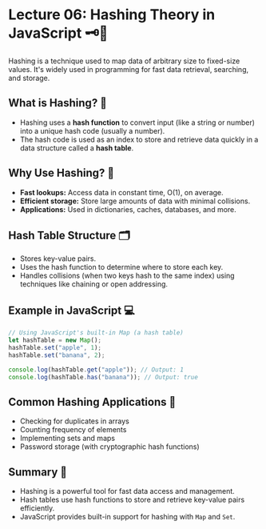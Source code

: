# Lecture 06: Hashing Theory in JavaScript 🗝️🔢

Hashing is a technique used to map data of arbitrary size to fixed-size values. It's widely used in programming for fast data retrieval, searching, and storage.

## What is Hashing? 🤔

- Hashing uses a **hash function** to convert input (like a string or number) into a unique hash code (usually a number).
- The hash code is used as an index to store and retrieve data quickly in a data structure called a **hash table**.

## Why Use Hashing? 🚀

- **Fast lookups:** Access data in constant time, O(1), on average.
- **Efficient storage:** Store large amounts of data with minimal collisions.
- **Applications:** Used in dictionaries, caches, databases, and more.

## Hash Table Structure 🗂️

- Stores key-value pairs.
- Uses the hash function to determine where to store each key.
- Handles collisions (when two keys hash to the same index) using techniques like chaining or open addressing.

## Example in JavaScript 💻

```javascript
// Using JavaScript's built-in Map (a hash table)
let hashTable = new Map();
hashTable.set("apple", 1);
hashTable.set("banana", 2);

console.log(hashTable.get("apple")); // Output: 1
console.log(hashTable.has("banana")); // Output: true
```

## Common Hashing Applications 🌟

- Checking for duplicates in arrays
- Counting frequency of elements
- Implementing sets and maps
- Password storage (with cryptographic hash functions)

## Summary 🎉

- Hashing is a powerful tool for fast data access and management.
- Hash tables use hash functions to store and retrieve key-value pairs efficiently.
- JavaScript provides built-in support for hashing with `Map` and `Set`.
